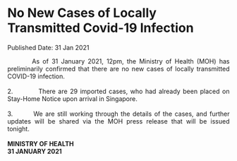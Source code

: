 <html>
    <meta http-equiv="Content-Type" content="text/html; charset=utf-8"/>
    <meta charset="utf-8"/>
    <title>No New Cases of Locally Transmitted Covid-19 Infection</title>
    <body><h1>No New Cases of Locally Transmitted Covid-19 Infection</h1>
    <p>Published Date: 31 Jan 2021</p> <p style="text-align: justify;">&nbsp; &nbsp; &nbsp; &nbsp; As of 31 January 2021, 12pm, the Ministry of Health (MOH) has preliminarily confirmed that there are no new cases of locally transmitted COVID-19 infection.&nbsp;<br><br>2.&nbsp; &nbsp; &nbsp; &nbsp; &nbsp; There are 29 imported cases, who had already been placed on Stay-Home Notice upon arrival in Singapore.<br><br>3.&nbsp; &nbsp; &nbsp; &nbsp; We are still working through the details of the cases, and further updates will be shared via the MOH press release that will be issued tonight.&nbsp;<br><br><strong>MINISTRY OF HEALTH<br>31 JANUARY 2021</strong></p></body>
</html>
